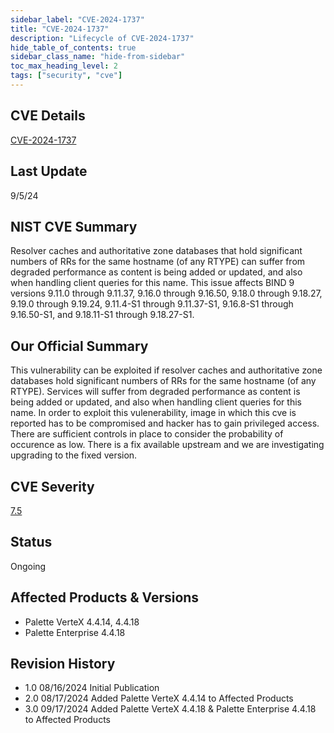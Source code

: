 ```yaml
---
sidebar_label: "CVE-2024-1737"
title: "CVE-2024-1737"
description: "Lifecycle of CVE-2024-1737"
hide_table_of_contents: true
sidebar_class_name: "hide-from-sidebar"
toc_max_heading_level: 2
tags: ["security", "cve"]
---
```


## CVE Details

[CVE-2024-1737](https://nvd.nist.gov/vuln/detail/CVE-2024-1737)

## Last Update

9/5/24

## NIST CVE Summary

Resolver caches and authoritative zone databases that hold significant numbers of RRs for the same hostname (of any
RTYPE) can suffer from degraded performance as content is being added or updated, and also when handling client queries
for this name. This issue affects BIND 9 versions 9.11.0 through 9.11.37, 9.16.0 through 9.16.50, 9.18.0 through
9.18.27, 9.19.0 through 9.19.24, 9.11.4-S1 through 9.11.37-S1, 9.16.8-S1 through 9.16.50-S1, and 9.18.11-S1 through
9.18.27-S1.

## Our Official Summary

This vulnerability can be exploited if resolver caches and authoritative zone databases hold significant numbers of RRs
for the same hostname (of any RTYPE). Services will suffer from degraded performance as content is being added or
updated, and also when handling client queries for this name. In order to exploit this vulenerability, image in which
this cve is reported has to be compromised and hacker has to gain privileged access. There are sufficient controls in
place to consider the probability of occurence as low. There is a fix available upstream and we are investigating
upgrading to the fixed version.

## CVE Severity

[7.5](https://nvd.nist.gov/vuln/detail/CVE-2024-1737)

## Status

Ongoing

## Affected Products & Versions

- Palette VerteX 4.4.14, 4.4.18
- Palette Enterprise 4.4.18

## Revision History

- 1.0 08/16/2024 Initial Publication
- 2.0 08/17/2024 Added Palette VerteX 4.4.14 to Affected Products
- 3.0 09/17/2024 Added Palette VerteX 4.4.18 & Palette Enterprise 4.4.18 to Affected Products
